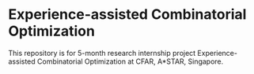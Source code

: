 # Experience-assisted Combinatorial Optimization
 This repository is for 5-month research internship project Experience-assisted Combinatorial Optimization at CFAR, A*STAR, Singapore.
